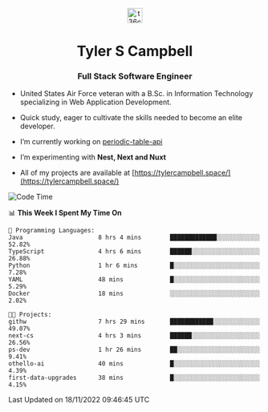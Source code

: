 <p align="center">
<a href="https://www.linkedin.com/in/t36campbell" target="blank"><img align="center" src="https://ik.imagekit.io/t36campbell/Portfolio/linkedin.png.original_m8bbGgPh6.png" alt="t36campbell" height="30" width="30" /></a>
</p>
<h1 align="center">Tyler S Campbell</h1>
<h3 align="center">Full Stack Software Engineer</h3>

* United States Air Force veteran with a B.Sc. in Information Technology specializing in Web Application Development. 

* Quick study, eager to cultivate the skills needed to become an elite developer.

* I’m currently working on [periodic-table-api](https://github.com/t36campbell/periodic-table-api)

* I’m experimenting with **Nest, Next and Nuxt**

* All of my projects are available at [https://tylercampbell.space/](https://tylercampbell.space/)

<!--START_SECTION:waka-->
![Code Time](http://img.shields.io/badge/Code%20Time-1%2C998%20hrs%2012%20mins-blue)

📊 **This Week I Spent My Time On** 

```text
💬 Programming Languages: 
Java                     8 hrs 4 mins        █████████████░░░░░░░░░░░░   52.82% 
TypeScript               4 hrs 6 mins        ██████░░░░░░░░░░░░░░░░░░░   26.88% 
Python                   1 hr 6 mins         █░░░░░░░░░░░░░░░░░░░░░░░░   7.28% 
YAML                     48 mins             █░░░░░░░░░░░░░░░░░░░░░░░░   5.29% 
Docker                   18 mins             ░░░░░░░░░░░░░░░░░░░░░░░░░   2.02%

🐱‍💻 Projects: 
githw                    7 hrs 29 mins       ████████████░░░░░░░░░░░░░   49.07% 
next-cs                  4 hrs 3 mins        ██████░░░░░░░░░░░░░░░░░░░   26.56% 
ps-dev                   1 hr 26 mins        ██░░░░░░░░░░░░░░░░░░░░░░░   9.41% 
othello-ai               40 mins             █░░░░░░░░░░░░░░░░░░░░░░░░   4.39% 
first-data-upgrades      38 mins             █░░░░░░░░░░░░░░░░░░░░░░░░   4.15%

```


 Last Updated on 18/11/2022 09:46:45 UTC
<!--END_SECTION:waka-->
